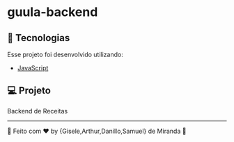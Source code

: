 # guula-backend

## :rocket: Tecnologias

Esse projeto foi desenvolvido utilizando:

- [JavaScript](https://www.oracle.com/br/java/)


## 💻 Projeto

Backend de Receitas 


---

:wave: Feito com ♥ by {Gisele,Arthur,Danillo,Samuel} de Miranda :wave: